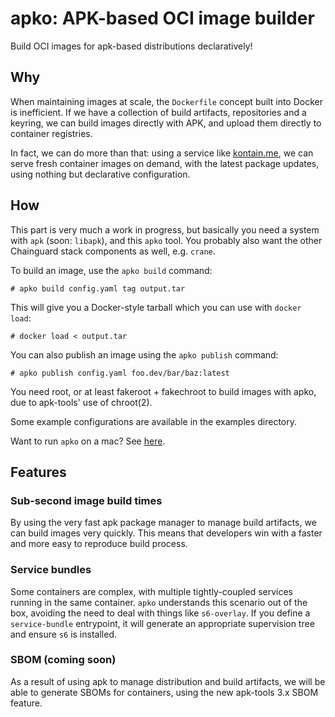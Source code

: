 # apko: APK-based OCI image builder

Build OCI images for apk-based distributions declaratively!

## Why

When maintaining images at scale, the `Dockerfile` concept built into
Docker is inefficient.  If we have a collection of build artifacts,
repositories and a keyring, we can build images directly with APK,
and upload them directly to container registries.

In fact, we can do more than that: using a service like [kontain.me][km],
we can serve fresh container images on demand, with the latest package
updates, using nothing but declarative configuration.

   [km]: https://github.com/imjasonh/kontain.me

## How

This part is very much a work in progress, but basically you need
a system with `apk` (soon: `libapk`), and this `apko` tool.  You
probably also want the other Chainguard stack components as well,
e.g. `crane`.

To build an image, use the `apko build` command:

    # apko build config.yaml tag output.tar

This will give you a Docker-style tarball which you can use with
`docker load`:

    # docker load < output.tar

You can also publish an image using the `apko publish` command:

    # apko publish config.yaml foo.dev/bar/baz:latest

You need root, or at least fakeroot + fakechroot to build images
with apko, due to apk-tools' use of chroot(2).

Some example configurations are available in the examples
directory.

Want to run `apko` on a mac? See [here](./mac/README.md).

## Features

### Sub-second image build times

By using the very fast apk package manager to manage build artifacts,
we can build images very quickly.  This means that developers win with
a faster and more easy to reproduce build process.

### Service bundles

Some containers are complex, with multiple tightly-coupled services
running in the same container.  `apko` understands this scenario out
of the box, avoiding the need to deal with things like `s6-overlay`.
If you define a `service-bundle` entrypoint, it will generate an
appropriate supervision tree and ensure `s6` is installed.

### SBOM (coming soon)

As a result of using apk to manage distribution and build artifacts,
we will be able to generate SBOMs for containers, using the new
apk-tools 3.x SBOM feature.
